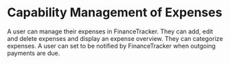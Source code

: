 # Capability Management of Expenses

A user can manage their expenses in FinanceTracker.
They can add, edit and delete expenses and display an expense overview.
They can categorize expenses.
A user can set to be notified by FinanceTracker when outgoing payments are due.
